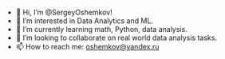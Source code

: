 - 👋 Hi, I’m @SergeyOshemkov!
- 👀 I’m interested in Data Analytics and ML.
- 🌱 I’m currently learning math, Python, data analysis.
- 💞️ I’m looking to collaborate on real world data analysis tasks.
- 📫 How to reach me: oshemkov@yandex.ru

<!---
SergeyOshemkov/SergeyOshemkov is a ✨ special ✨ repository because its `README.md` (this file) appears on your GitHub profile.
You can click the Preview link to take a look at your changes.
--->
